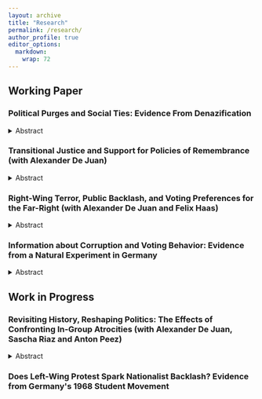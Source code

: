 ```yaml
---
layout: archive
title: "Research"
permalink: /research/
author_profile: true
editor_options: 
  markdown: 
    wrap: 72
---
```


## Working Paper

### Political Purges and Social Ties: Evidence From Denazification

<details>

<summary>Abstract</summary>

<p align="justify">

How do social ties between administrators and defendants affect the
implementation of personnel transitional justice policies? To address
issues of inherited personnel, countries undergoing transitions from
autocratic rule frequently implement mechanisms like purges or criminal
trials. While a considerable number of studies investigates the
consequences of these policies, less is known about factors that shape
their implementation. Building on insights from administration research,
I analyze how differences in social ties shape the outcomes of a mass
purge by drawing on data of approx. 50000 denazification trials from
British occupied Nazi Germany. I investigate the effects of two
different forms of ties: social identity and networks. I leverage
variation regarding the level of ties between administrators and
defendants resulting from the delegation of denazification to German
authorities and defendants' different migratory backgrounds. My results
point to an ambivalent effect of ties in the context of transitional
justice policies: while identity ties lead to more lenient ruling,
network ties seem to have the opposite effect. The study's findings shed
new light on transitional justice and the persistence of political
personnel in the shadow of dictatorship.

</p>

</details>

### <a href="https://osf.io/ekwun/" style="text-decoration:none">Transitional Justice and Support for Policies of Remembrance</a> (with <a href="https://www.alexander-dejuan.de/" style="text-decoration:none">Alexander De Juan</a>)

<details>

<summary>Abstract</summary>

<p align="justify">

This study investigates how individual beliefs regarding punitive
transitional justice measures shape the support for policies of
remembrance. While previous research on transitional justice has
predominantly focused on its immediate consequences, less is known about
long-term consequences and the potential for unintended side-effects. We
investigate such potential "hidden long-term costs" of punitive
transitional justice in the case of the Denazification of Germany after
WWII. We implement an online survey in a sample of approx. 2000 German
voters. To assess the effect of different perceptions regarding the
extent of punitive transitional justice, we (1) manipulate respondents'
beliefs regarding the degree to which Nazi perpetrators have been
sanctioned through Denazification in a survey experiment and (2) exploit
historical variation in the intensity of Denazification across former
occupation zones.

</p>

</details>

### <a href="https://osf.io/9szm7/"  style="text-decoration:none">Right-Wing Terror, Public Backlash, and Voting Preferences for the Far-Right</a> (with <a href="https://www.alexander-dejuan.de/" style="text-decoration:none">Alexander De Juan</a> and <a href="https://felixhaass.de/" style="text-decoration:none">Felix Haas</a>)

<details>

<summary>Abstract</summary>

<p align="justify">

How does right-wing terrorism affect electoral support for populist radical right parties
(PRRP)? Recent research has produced contrary answers to this question. We argue that
only high-profile attacks, whose motives and targets mirror PRRPs’ nativist agenda are likely
to generate a media backlash that dampens electoral support for PRRPs. We test this argu-
ment combining high-frequency survey and social media data with a natural and survey
experimental design. We find that right-wing terror reduced support for the right-wing
populist party Alternative für Deutschland after one of the most intense nativist attacks in
recent German history. A case comparison with three other high-profile attacks and an
analysis of all 98 fatal right-wing attacks in Germany between 1990 and 2020 support our
argument. Our findings help to understand how political violence triggers partisan detach-
ment and have important implications for media responsibility in the aftermath of terrorist
attacks.

</p>

</details>

### Information about Corruption and Voting Behavior: Evidence from a Natural Experiment in Germany

<details>

<summary>Abstract</summary>

<p align="justify">

How do voters respond to information about corruption? Research
investigating electoral responses to corruption has thus far generated
mixed results and research in this area generally faces a number of
methodological problems. While observational studies linking aggregate
corruption levels and political behavior usually raise concerns about
endogeneity, experimental methods may suffer from problems like social
desirability bias or a lack of external validity. In this paper, I
bypass these issues by analyzing a natural experiment generated by a
corruption scandal around the procurement of face masks during the
COVID-19 pandemic in Germany. I exploit the differential exposure to the
corruption scandal of mail and ballot-box voters prior to a major
regional election in a difference-in-differences design. Comparing
electoral outcomes across mail and ballot-box electorates in 1109
municipalities over time, I find that corruption leads to a reduction of
the affected party's vote share of approximately 5% in the exposed
electorate. Furthermore, I find similar effects for the party's
coalition partner indicating that corruption may produce negative
spillovers for other incumbent parties. This study sheds new light on
corruption and voting behavior by showing that misconduct by public
officials can produce substantive electoral responses that have the
potential to move well beyond an affected party.

</p>

</details>

## Work in Progress

### Revisiting History, Reshaping Politics: The Effects of Confronting In-Group Atrocities (with <a href="https://www.alexander-dejuan.de/" style="text-decoration:none">Alexander De Juan</a>, <a href="https://www.saschariaz.com/" style="text-decoration:none">Sascha Riaz</a> and <a href="https://antonpeez.github.io/" style="text-decoration:none">Anton Peez</a>)

<details>

<summary>Abstract</summary>

<p align="justify">

How do voters react when self-serving collective memories are challenged? We study 
the controversial first “Wehrmacht Exhibition” (1995–1999), which, for the first time, 
exposed the German public to gruesome details about war crimes committed by the German 
military during WWII. The traveling exhibition challenged the ‘myth of the clean
Wehrmacht’: the widespread but incorrect post-war narrative that Adolf Hitler and the
Nazi Party alone designed the war of annihilation and that war crimes were only committed 
by the SS, not by the German military. To study how different segments of the
electorate reacted to the exhibition, we leverage high-frequency survey data of more than
160,000 voters in a staggered difference-in-differences setup. We find that the exhibition
triggered fierce political backlash. The social democratic SPD - the main proponent of the
exhibition - loses about eight percentage points in electoral support following the opening 
of the exhibition in a given locality. These results are driven by the sons of WWII
veterans, especially those cohorts whose fathers were most likely to have been killed in
action or died as prisoners of war. We support these analyses with qualitative evidence
drawn from over 1.200 letters to the editor commenting on the exhibition.

</p>

</details>

### Does Left-Wing Protest Spark Nationalist Backlash? Evidence from Germany's 1968 Student Movement
